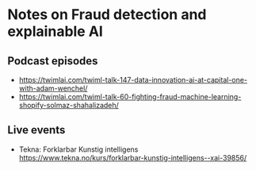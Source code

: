 # Notes on Fraud detection and explainable AI

## Podcast episodes

- https://twimlai.com/twiml-talk-147-data-innovation-ai-at-capital-one-with-adam-wenchel/
- https://twimlai.com/twiml-talk-60-fighting-fraud-machine-learning-shopify-solmaz-shahalizadeh/

## Live events

- Tekna: Forklarbar Kunstig intelligens https://www.tekna.no/kurs/forklarbar-kunstig-intelligens--xai-39856/
